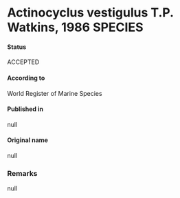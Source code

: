 Actinocyclus vestigulus T.P. Watkins, 1986 SPECIES
=======

#### Status
ACCEPTED

#### According to
World Register of Marine Species

#### Published in
null

#### Original name
null

### Remarks
null